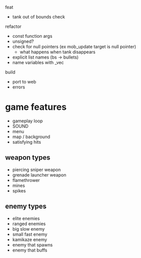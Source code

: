 feat
* tank out of bounds check

refactor
* const function args
* unsigned?
* check for null pointers (ex mob_update target is null pointer)
    * what happens when tank disappears
* explicit list names (bs -> bullets)
* name variables with _vec

build
* port to web
* errors

# game features

* gameplay loop
* SOUND
* menu
* map / background
* satisfying hits

## weapon types

* piercing sniper weapon
* grenade launcher weapon
* flamethrower
* mines
* spikes

## enemy types

* elite enemies
* ranged enemies
* big slow enemy
* small fast enemy
* kamikaze enemy
* enemy that spawns
* enemy that buffs
